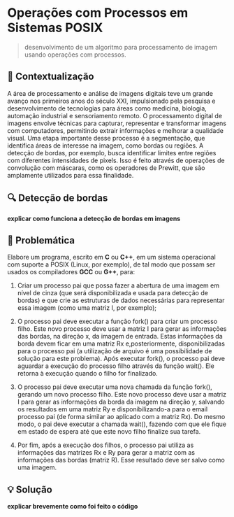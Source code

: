 # Operações com Processos em Sistemas POSIX

> desenvolvimento de um algoritmo para processamento de imagem usando operações com processos.

## 🧩 Contextualização

A área de processamento e análise de imagens digitais teve um grande avanço nos primeiros anos do século XXI, impulsionado pela pesquisa e desenvolvimento de tecnologias para áreas como medicina, biologia, automação industrial e sensoriamento remoto. O processamento digital de imagens envolve técnicas para capturar, representar e transformar imagens com computadores, permitindo extrair informações e melhorar a qualidade visual. Uma etapa importante desse processo é a segmentação, que identifica áreas de interesse na imagem, como bordas ou regiões. A detecção de bordas, por exemplo, busca identificar limites entre regiões com diferentes intensidades de pixels. Isso é feito através de operações de convolução com máscaras, como os operadores de Prewitt, que são amplamente utilizados para essa finalidade.

## 🔍 Detecção de bordas

**explicar como funciona a detecção de bordas em imagens**

## 🤔 Problemática

Elabore um programa, escrito em **C** ou **C++**, em um sistema operacional com suporte a POSIX
(Linux, por exemplo), de tal modo que possam ser usados os compiladores **GCC** ou **G++**, para:

1. Criar um processo pai que possa fazer a abertura de uma imagem em nível de cinza
(que será disponibilizada e usada para detecção de bordas) e que crie as estruturas de
dados necessárias para representar essa imagem (como uma matriz I, por exemplo);

2. O processo pai deve executar a função fork() para criar um processo filho. Este novo
processo deve usar a matriz I para gerar as informações das bordas, na direção x, da
imagem de entrada. Estas informações da borda devem ficar em uma matriz Rx e,posteriormente, disponibilizadas para o processo pai (a utilização de arquivo é uma
possibilidade de solução para este problema). Após executar fork(), o processo pai deve
aguardar a execução do processo filho através da função wait(). Ele retorna à execução
quando o filho for finalizado.

3. O processo pai deve executar uma nova chamada da função fork(), gerando um novo
processo filho. Este novo processo deve usar a matriz I para gerar as informações da
borda da imagem na direção y, salvando os resultados em uma matriz Ry e
disponibilizando-a para o email processo pai (de forma similar ao aplicado com a matriz
Rx). Do mesmo modo, o pai deve executar a chamada wait(), fazendo com que ele fique
em estado de espera até que este novo filho finalize sua tarefa.

4. Por fim, após a execução dos filhos, o processo pai utiliza as informações das matrizes
Rx e Ry para gerar a matriz com as informações das bordas (matriz R). Esse resultado
deve ser salvo como uma imagem.

## 💡 Solução

**explicar brevemente como foi feito o código**